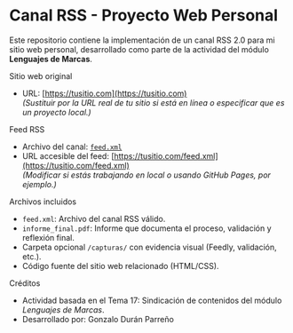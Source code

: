 # Canal RSS - Proyecto Web Personal

Este repositorio contiene la implementación de un canal RSS 2.0 para mi sitio web personal, desarrollado como parte de la actividad del módulo **Lenguajes de Marcas**.

Sitio web original
- URL: [https://tusitio.com](https://tusitio.com)  
*(Sustituir por la URL real de tu sitio si está en línea o especificar que es un proyecto local.)*

Feed RSS
- Archivo del canal: [`feed.xml`](./feed.xml)
- URL accesible del feed: [https://tusitio.com/feed.xml](https://tusitio.com/feed.xml)  
*(Modificar si estás trabajando en local o usando GitHub Pages, por ejemplo.)*

Archivos incluidos
- `feed.xml`: Archivo del canal RSS válido.
- `informe_final.pdf`: Informe que documenta el proceso, validación y reflexión final.
- Carpeta opcional `/capturas/` con evidencia visual (Feedly, validación, etc.).
- Código fuente del sitio web relacionado (HTML/CSS).


Créditos
- Actividad basada en el Tema 17: Sindicación de contenidos del módulo *Lenguajes de Marcas*.
- Desarrollado por: Gonzalo Durán Parreño

